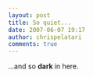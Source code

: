 ```yaml
---
layout: post
title: So quiet...
date: 2007-06-07 19:17
author: chrispelatari
comments: true
---
```


<p>...and so <strong>dark </strong>in here.</p>
